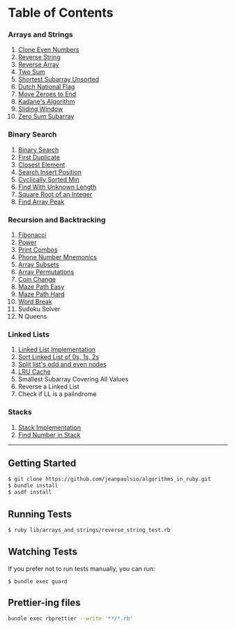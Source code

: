 # Table of Contents

### Arrays and Strings

1. [Clone Even Numbers](./lib/arrays_and_strings/clone_even_numbers.rb)
2. [Reverse String](./lib/arrays_and_strings/reverse_string.rb)
3. [Reverse Array](./lib/arrays_and_strings/reverse_array.rb)
4. [Two Sum](./lib/arrays_and_strings/two_sum.rb)
5. [Shortest Subarray Unsorted](./lib/arrays_and_strings/shortest_subarray_unsorted.rb)
6. [Dutch National Flag](./lib/arrays_and_strings/dutch_national_flag.rb)
7. [Move Zeroes to End](./lib/arrays_and_strings/move_zeroes_to_end.rb)
8. [Kadane's Algorithm](./lib/arrays_and_strings/kadanes_algorithm.rb)
9. [Sliding Window](./lib/arrays_and_strings/sliding_window.rb)
10. [Zero Sum Subarray](./lib/arrays_and_strings/zero_sum_subarray.rb)

### Binary Search

1. [Binary Search](./lib/binary_search/binary_search.rb)
2. [First Duplicate](./lib/binary_search/first_duplicate.rb)
3. [Closest Element](./lib/binary_search/closest_element.rb)
4. [Search Insert Position](./lib/binary_search/search_insert_position.rb)
5. [Cyclically Sorted Min](./lib/binary_search/cyclically_sorted_min.rb)
6. [Find With Unknown Length](./lib/binary_search/unknown_length.rb)
7. [Square Root of an Integer](./lib/binary_search/square_root.rb)
8. [Find Array Peak](./lib/binary_search/array_peak.rb)

### Recursion and Backtracking

1. [Fibonacci](./lib/recursion_and_backtracking/fibonacci.rb)
2. [Power](./lib/recursion_and_backtracking/power.rb)
3. [Print Combos](./lib/recursion_and_backtracking/print_combos.rb)
4. [Phone Number Mnemonics](./lib/recursion_and_backtracking/phone_number_mnemonics.rb)
5. [Array Subsets](./lib/recursion_and_backtracking/array_subsets.rb)
6. [Array Permutations](./lib/recursion_and_backtracking/array_permutations.rb)
7. [Coin Change](./lib/recursion_and_backtracking/coin_change.rb)
8. [Maze Path Easy](./lib/recursion_and_backtracking/maze_path_easy.rb)
9. [Maze Path Hard](./lib/recursion_and_backtracking/maze_path_hard.rb)
10. [Word Break](./lib/recursion_and_backtracking/word_break.rb)
11. Sudoku Solver
12. N Queens

### Linked Lists

1. [Linked List Implementation](./lib/linked_lists/linked_list.rb)
2. [Sort Linked List of 0s, 1s, 2s](./lib/linked_lists/sort_zero_one_two.rb)
3. [Split list's odd and even nodes](./lib/linked_lists/odd_even.rb)
4. [LRU Cache](./lib/linked_lists/lru_cache.rb)
5. Smallest Subarray Covering All Values
6. Reverse a Linked List
7. Check if LL is a palindrome

### Stacks

1. [Stack Implementation](./lib/stacks/stack.rb)
2. [Find Number in Stack](./lib/stacks/find_number.rb)

---

## Getting Started

```bash
$ git clone https://github.com/jeanpaulsio/algorithms_in_ruby.git
$ bundle install
$ asdf install
```

## Running Tests

```bash
$ ruby lib/arrays_and_strings/reverse_string_test.rb
```

## Watching Tests

If you prefer not to run tests manually, you can run:

```
$ bundle exec guard
```


## Prettier-ing files

```bash
bundle exec rbprettier --write '**/*.rb'
```

